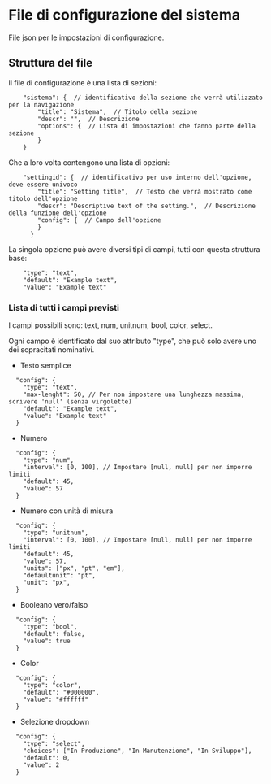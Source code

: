 # File di configurazione del sistema

File json per le impostazioni di configurazione.

## Struttura del file

Il file di configurazione è una lista di sezioni:

```jsonc
    "sistema": {  // identificativo della sezione che verrà utilizzato per la navigazione
        "title": "Sistema",  // Titolo della sezione
        "descr": "",  // Descrizione
        "options": {  // Lista di impostazioni che fanno parte della sezione
        }
    }
```

Che a loro volta contengono una lista di opzioni:

```jsonc
    "settingid": {  // identificativo per uso interno dell'opzione, deve essere univoco
        "title": "Setting title",  // Testo che verrà mostrato come titolo dell'opzione
        "descr": "Descriptive text of the setting.",  // Descrizione della funzione dell'opzione
        "config": {  // Campo dell'opzione
        }
      }
```

La singola opzione può avere diversi tipi di campi, tutti con questa struttura base:

```jsonc
    "type": "text",
    "default": "Example text",
    "value": "Example text"
```

### Lista di tutti i campi previsti

I campi possibili sono: text, num, unitnum, bool, color, select.

Ogni campo è identificato dal suo attributo "type", che può solo avere uno dei sopracitati nominativi.

- Testo semplice

```jsonc
  "config": {
    "type": "text",
    "max-lenght": 50, // Per non impostare una lunghezza massima, scrivere 'null' (senza virgolette)
    "default": "Example text",
    "value": "Example text"
  }
```

- Numero

```jsonc
  "config": {
    "type": "num",
    "interval": [0, 100], // Impostare [null, null] per non imporre limiti
    "default": 45,
    "value": 57
  }
```

- Numero con unità di misura

```jsonc
  "config": {
    "type": "unitnum",
    "interval": [0, 100], // Impostare [null, null] per non imporre limiti
    "default": 45,
    "value": 57,
    "units": ["px", "pt", "em"],
    "defaultunit": "pt",
    "unit": "px",
  }
```

- Booleano vero/falso

```jsonc
  "config": {
    "type": "bool",
    "default": false,
    "value": true
  }
```

- Color

```jsonc
  "config": {
    "type": "color",
    "default": "#000000",
    "value": "#ffffff"
  }
```

- Selezione dropdown

```jsonc
  "config": {
    "type": "select",
    "choices": ["In Produzione", "In Manutenzione", "In Sviluppo"],
    "default": 0,
    "value": 2
  }
```
